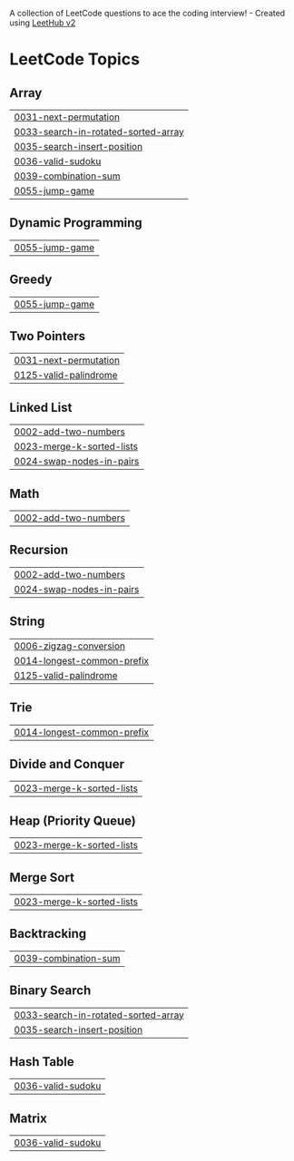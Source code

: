 A collection of LeetCode questions to ace the coding interview! - Created using [LeetHub v2](https://github.com/arunbhardwaj/LeetHub-2.0)
<!---LeetCode Topics Start-->
# LeetCode Topics
## Array
|  |
| ------- |
| [0031-next-permutation](https://github.com/Prabusankarr006/Leetcode/tree/master/0031-next-permutation) |
| [0033-search-in-rotated-sorted-array](https://github.com/Prabusankarr006/Leetcode/tree/master/0033-search-in-rotated-sorted-array) |
| [0035-search-insert-position](https://github.com/Prabusankarr006/Leetcode/tree/master/0035-search-insert-position) |
| [0036-valid-sudoku](https://github.com/Prabusankarr006/Leetcode/tree/master/0036-valid-sudoku) |
| [0039-combination-sum](https://github.com/Prabusankarr006/Leetcode/tree/master/0039-combination-sum) |
| [0055-jump-game](https://github.com/Prabusankarr006/Leetcode/tree/master/0055-jump-game) |
## Dynamic Programming
|  |
| ------- |
| [0055-jump-game](https://github.com/Prabusankarr006/Leetcode/tree/master/0055-jump-game) |
## Greedy
|  |
| ------- |
| [0055-jump-game](https://github.com/Prabusankarr006/Leetcode/tree/master/0055-jump-game) |
## Two Pointers
|  |
| ------- |
| [0031-next-permutation](https://github.com/Prabusankarr006/Leetcode/tree/master/0031-next-permutation) |
| [0125-valid-palindrome](https://github.com/Prabusankarr006/Leetcode/tree/master/0125-valid-palindrome) |
## Linked List
|  |
| ------- |
| [0002-add-two-numbers](https://github.com/Prabusankarr006/Leetcode/tree/master/0002-add-two-numbers) |
| [0023-merge-k-sorted-lists](https://github.com/Prabusankarr006/Leetcode/tree/master/0023-merge-k-sorted-lists) |
| [0024-swap-nodes-in-pairs](https://github.com/Prabusankarr006/Leetcode/tree/master/0024-swap-nodes-in-pairs) |
## Math
|  |
| ------- |
| [0002-add-two-numbers](https://github.com/Prabusankarr006/Leetcode/tree/master/0002-add-two-numbers) |
## Recursion
|  |
| ------- |
| [0002-add-two-numbers](https://github.com/Prabusankarr006/Leetcode/tree/master/0002-add-two-numbers) |
| [0024-swap-nodes-in-pairs](https://github.com/Prabusankarr006/Leetcode/tree/master/0024-swap-nodes-in-pairs) |
## String
|  |
| ------- |
| [0006-zigzag-conversion](https://github.com/Prabusankarr006/Leetcode/tree/master/0006-zigzag-conversion) |
| [0014-longest-common-prefix](https://github.com/Prabusankarr006/Leetcode/tree/master/0014-longest-common-prefix) |
| [0125-valid-palindrome](https://github.com/Prabusankarr006/Leetcode/tree/master/0125-valid-palindrome) |
## Trie
|  |
| ------- |
| [0014-longest-common-prefix](https://github.com/Prabusankarr006/Leetcode/tree/master/0014-longest-common-prefix) |
## Divide and Conquer
|  |
| ------- |
| [0023-merge-k-sorted-lists](https://github.com/Prabusankarr006/Leetcode/tree/master/0023-merge-k-sorted-lists) |
## Heap (Priority Queue)
|  |
| ------- |
| [0023-merge-k-sorted-lists](https://github.com/Prabusankarr006/Leetcode/tree/master/0023-merge-k-sorted-lists) |
## Merge Sort
|  |
| ------- |
| [0023-merge-k-sorted-lists](https://github.com/Prabusankarr006/Leetcode/tree/master/0023-merge-k-sorted-lists) |
## Backtracking
|  |
| ------- |
| [0039-combination-sum](https://github.com/Prabusankarr006/Leetcode/tree/master/0039-combination-sum) |
## Binary Search
|  |
| ------- |
| [0033-search-in-rotated-sorted-array](https://github.com/Prabusankarr006/Leetcode/tree/master/0033-search-in-rotated-sorted-array) |
| [0035-search-insert-position](https://github.com/Prabusankarr006/Leetcode/tree/master/0035-search-insert-position) |
## Hash Table
|  |
| ------- |
| [0036-valid-sudoku](https://github.com/Prabusankarr006/Leetcode/tree/master/0036-valid-sudoku) |
## Matrix
|  |
| ------- |
| [0036-valid-sudoku](https://github.com/Prabusankarr006/Leetcode/tree/master/0036-valid-sudoku) |
<!---LeetCode Topics End-->